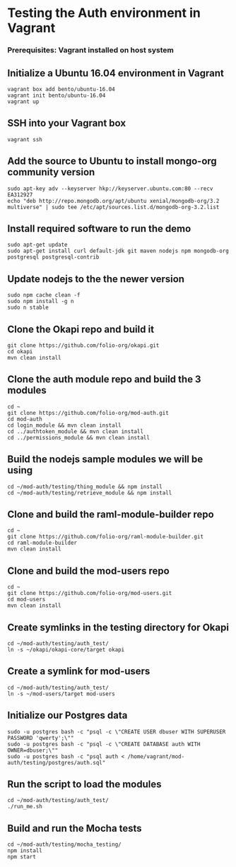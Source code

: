 # Testing the Auth environment in Vagrant

### Prerequisites: Vagrant installed on host system

## Initialize a Ubuntu 16.04 environment in Vagrant

```
vagrant box add bento/ubuntu-16.04
vagrant init bento/ubuntu-16.04
vagrant up
```

## SSH into your Vagrant box
```
vagrant ssh
```

## Add the source to Ubuntu to install mongo-org community version

```
sudo apt-key adv --keyserver hkp://keyserver.ubuntu.com:80 --recv EA312927
echo "deb http://repo.mongodb.org/apt/ubuntu xenial/mongodb-org/3.2 multiverse" | sudo tee /etc/apt/sources.list.d/mongodb-org-3.2.list
```

## Install required software to run the demo

```
sudo apt-get update
sudo apt-get install curl default-jdk git maven nodejs npm mongodb-org postgresql postgresql-contrib
```

## Update nodejs to the the newer version

```
sudo npm cache clean -f
sudo npm install -g n
sudo n stable
```

## Clone the Okapi repo and build it
```
git clone https://github.com/folio-org/okapi.git
cd okapi
mvn clean install
```

## Clone the auth module repo and build the 3 modules
```
cd ~
git clone https://github.com/folio-org/mod-auth.git
cd mod-auth
cd login_module && mvn clean install
cd ../authtoken_module && mvn clean install
cd ../permissions_module && mvn clean install
```

## Build the nodejs sample modules we will be using

```
cd ~/mod-auth/testing/thing_module && npm install
cd ~/mod-auth/testing/retrieve_module && npm install
```

## Clone and build the raml-module-builder repo
```
cd ~
git clone https://github.com/folio-org/raml-module-builder.git
cd raml-module-builder
mvn clean install
```

## Clone and build the mod-users repo
```
cd ~
git clone https://github.com/folio-org/mod-users.git
cd mod-users
mvn clean install
```

## Create symlinks in the testing directory for Okapi
```
cd ~/mod-auth/testing/auth_test/
ln -s ~/okapi/okapi-core/target okapi
```

## Create a symlink for mod-users
```
cd ~/mod-auth/testing/auth_test/
ln -s ~/mod-users/target mod-users
```

## Initialize our Postgres data
```
sudo -u postgres bash -c "psql -c \"CREATE USER dbuser WITH SUPERUSER PASSWORD 'qwerty';\""
sudo -u postgres bash -c "psql -c \"CREATE DATABASE auth WITH OWNER=dbuser;\""
sudo -u postgres bash -c "psql auth < /home/vagrant/mod-auth/testing/postgres/auth.sql"
```

## Run the script to load the modules
```
cd ~/mod-auth/testing/auth_test/
./run_me.sh
```

## Build and run the Mocha tests

```
cd ~/mod-auth/testing/mocha_testing/
npm install
npm start

```
